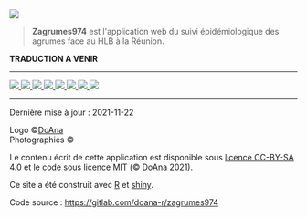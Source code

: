 <img src="logo-zagrumes974.png" id="logo"> 

> **Zagrumes974** est l'application web du suivi épidémiologique des agrumes face au HLB à la Réunion.


**TRADUCTION A VENIR**


***

[<img src="logo-cirad.jpg" class="logo-10"> ](https://www.cirad.fr/)
[<img src="logo-anses.jpg" class="logo-10"> ](/)
[<img src="logo-inrae.png" class="logo-10"> ](https://www.inrae.fr/)
[<img src="logo-fdgdon.jpg" class="logo-10"> ](/)
[<img src="logo-departement-reunion.jpg" class="logo-10"> ](/)
[<img src="logo-region-reunion.png" class="logo-10"> ](/)
[<img src="logo-ministere-agriculture.jpg" class="logo-10"> ](/)
[<img src="logo-eu.jpg" class="logo-10"> ](/)

*** 

Dernière mise à jour : 2021-11-22

Logo ©[DoAna](https://doana-r.com)  
Photographies ©    

Le contenu écrit de cette application est disponible sous [licence CC-BY-SA 4.0](https://creativecommons.org/licenses/by-sa/4.0/) et le code sous [licence MIT](https://mit-license.org/) (© [DoAna](https://www.doana-r.com/) 2021).

Ce site a été construit avec [R](https://www.r-project.org/) et [shiny](https://shiny.rstudio.com/).

Code source : https://gitlab.com/doana-r/zagrumes974






